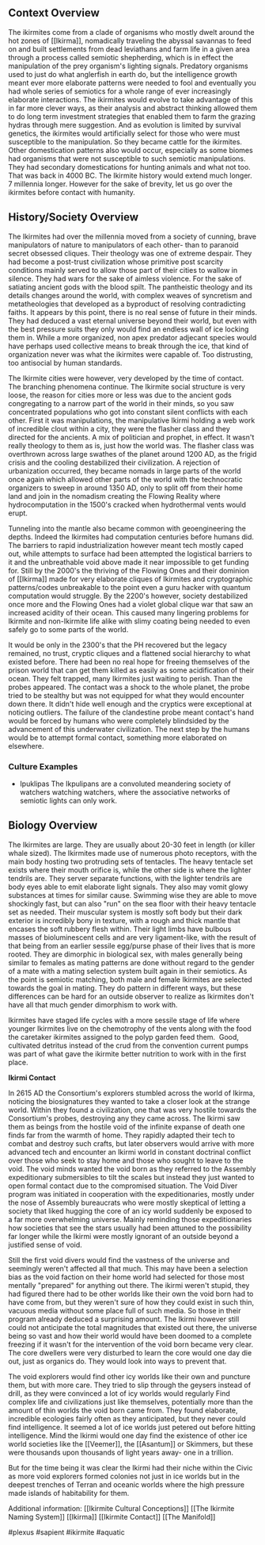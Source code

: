 ## Context Overview

The ikirmites come from a clade of organisms who mostly dwelt around the hot zones of [[Ikirma]], nomadically traveling the abyssal savannas to feed on and built settlements from dead leviathans and farm life in a given area through a process called semiotic shepherding, which is in effect the manipulation of the prey organism's lighting signals. Predatory organisms used to just do what anglerfish in earth do, but the intelligence growth meant ever more elaborate patterns were needed to fool and eventually you had whole series of semiotics for a whole range of ever increasingly elaborate interactions. The ikirmites would evolve to take advantage of this in far more clever ways, as their analysis and abstract thinking allowed them to do long term investment strategies that enabled them to farm the grazing hydras through mere suggestion. And as evolution is limited by survival genetics, the ikirmites would artificially select for those who were must susceptible to the manipulation. So they became cattle for the ikirmites. Other domestication patterns also would occur, especially as some biomes had organisms that were not susceptible to such semiotic manipulations. They had secondary domestications for hunting animals and what not too. That was back in 4000 BC. The Ikirmite history would extend much longer. 7 millennia longer. However for the sake of brevity, let us go over the ikirmites before contact with humanity.

## History/Society Overview

The Ikirmites had over the millennia moved from a society of cunning, brave manipulators of nature to manipulators of each other- than to paranoid secret obsessed cliques. Their theology was one of extreme despair. They had become a post-trust civilization whose primitive post scarcity conditions mainly served to allow those part of their cities to wallow in silence. They had wars for the sake of aimless violence. For the sake of satiating ancient gods with the blood spilt. The pantheistic theology and its details changes around the world, with complex weaves of syncretism and metatheologies that developed as a byproduct of resolving contradicting faiths. It appears by this point, there is no real sense of future in their minds. They had deduced a vast eternal universe beyond their world, but even with the best pressure suits they only would find an endless wall of ice locking them in. While a more organized, non apex predator adjecant species would have perhaps used collective means to break through the ice, that kind of organization never was what the ikirmites were capable of. Too distrusting, too antisocial by human standards.

The Ikirmite cities were however, very developed by the time of contact. The branching phenomena continue. The Ikirmite social structure is very loose, the reason for cities more or less was due to the ancient gods congregating to a narrow part of the world in their minds, so you saw concentrated populations who got into constant silent conflicts with each other. First it was manipulations, the manipulative Ikirmi holding a web work of incredible clout within a city, they were the flasher class and they directed for the ancients. A mix of politician and prophet, in effect. It wasn't really theology to them as is, just how the world was. The flasher class was overthrown across large swathes of the planet around 1200 AD, as the frigid crisis and the cooling destabilized their civilization. A rejection of urbanization occurred, they became nomads in large parts of the world once again which allowed other parts of the world with the technocratic organizers to sweep in around 1350 AD, only to split off from their home land and join in the nomadism creating the Flowing Reality where hydrocomputation in the 1500's cracked when hydrothermal vents would erupt. 

Tunneling into the mantle also became common with geoengineering the depths. Indeed the Ikirmites had computation centuries before humans did. The barriers to rapid industrialization however meant tech mostly caped out, while attempts to surface had been attempted the logistical barriers to it and the unbreathable void above made it near impossible to get funding for. Still by the 2000's the thriving of the Flowing Ones and their dominion of [[Ikirma]] made for very elaborate cliques of Ikirmites and cryptographic patterns/codes unbreakable to the point even a guru hacker with quantum computation would struggle. By the 2200's however, society destabilized once more and the Flowing Ones had a violet global clique war that saw an increased acidity of their ocean. This caused many lingering problems for Ikirmite and non-Ikirmite life alike with slimy coating being needed to even safely go to some parts of the world.

It would be only in the 2300's that the PH recovered but the legacy remained, no trust, cryptic cliques and a flattened social hierarchy to what existed before. There had been no real hope for freeing themselves of the prison world that can get them killed as easily as some acidification of their ocean. They felt trapped, many Ikirmites just waiting to perish. Than the probes appeared. The contact was a shock to the whole planet, the probe tried to be stealthy but was not equipped for what they would encounter down there. It didn't hide well enough and the cryptics were exceptional at noticing outliers. The failure of the clandestine probe meant contact's hand would be forced by humans who were completely blindsided by the advancement of this underwater civilization. The next step by the humans would be to attempt formal contact, something more elaborated on elsewhere.

### Culture Examples

- Ipuklipas
The Ikpulipans are a convoluted meandering society of watchers watching watchers, where the associative networks of semiotic lights can only work.

## Biology Overview

The Ikirmites are large. They are usually about 20-30 feet in length (or killer whale sized).  The Ikirmites made use of numerous photo receptors, with the main body hosting two protruding sets of tentacles. The heavy tentacle set exists where their mouth orifice is, while the other side is where the lighter tendrils are. They server separate functions, with the lighter tendrils are body eyes able to emit elaborate light signals. They also may vomit glowy substances at times for similar cause. Swimming wise they are able to move shockingly fast, but can also "run" on the sea floor with their heavy tentacle set as needed. Their muscular system is mostly soft body but their dark exterior is incredibly bony in texture, with a rough and thick mantle that encases the soft rubbery flesh within. Their light limbs have bulbous masses of bioluminescent cells and are very ligament-like, with the result of that being from an earlier sessile egg/purse phase of their lives that is more rooted. They are dimorphic in biological sex, with males generally being similar to females as mating patterns are done without regard to the gender of a mate with a mating selection system built again in their semiotics. As the point is semiotic matching, both male and female Ikirmites are selected towards the goal in mating. They do pattern in different ways, but these differences can be hard for an outside observer to realize as Ikirmites don't have all that much gender dimorphism to work with.

Ikirmites have staged life cycles with a more sessile stage of life where younger Ikirmites live on the chemotrophy of the vents along with the food the caretaker ikirmites assigned to the polyp garden feed them.  Good, cultivated detritus instead of the crud from the convention current pumps was part of what gave the ikirmite better nutrition to work with in the first place.

**Ikirmi Contact**

In 2615 AD the Consortium's explorers stumbled across the world of Ikirma, noticing the biosignatures they wanted to take a closer look at the strange world. Within they found a civilization, one that was very hostile towards the Consortium's probes, destroying any they came across. The Ikirmi saw them as beings from the hostile void of the infinite expanse of death one finds far from the warmth of home. They rapidly adapted their tech to combat and destroy such crafts, but later observers would arrive with more advanced tech and encounter an Ikirmi world in constant doctrinal conflict over those who seek to stay home and those who sought to leave to the void. The void minds wanted the void born as they referred to the Assembly expeditionary submersibles to tilt the scales but instead they just wanted to open formal contact due to the compromised situation. The Void Diver program was initiated in cooperation with the expeditionaries, mostly under the nose of Assembly bureaucrats who were mostly skeptical of letting a society that liked hugging the core of an icy world suddenly be exposed to a far more overwhelming universe. Mainly reminding those expeditionaries how societies that see the stars usually had been attuned to the possibility far longer while the Ikirmi were mostly ignorant of an outside beyond a justified sense of void.

Still the first void divers would find the vastness of the universe and seemingly weren't affected all that much. This may have been a selection bias as the void faction on their home world had selected for those most mentally "prepared" for anything out there. The ikirmi weren't stupid, they had figured there had to be other worlds like their own the void born had to have come from, but they weren't sure of how they could exist in such thin, vacuous media without some place full of such media. So those in their program already deduced a surprising amount. The Ikirmi however still could not anticipate the total magnitudes that existed out there, the universe being so vast and how their world would have been doomed to a complete freezing if it wasn't for the intervention of the void born became very clear. The core dwellers were very disturbed to learn the core would one day die out, just as organics do. They would look into ways to prevent that.

The void explorers would find other icy worlds like their own and puncture them, but with more care. They tried to slip through the geysers instead of drill, as they were convinced a lot of icy worlds would regularly Find complex life and civilizations just like themselves, potentially more than the amount of thin worlds the void born came from. They found elaborate, incredible ecologies fairly often as they anticipated, but they never could find intelligence. It seemed a lot of ice worlds just petered out before hitting intelligence. Mind the Ikirmi would one day find the existence of other ice world societies like the [[Veemer]], the [[Asantum]] or Skimmers, but these were thousands upon thousands of light years away- one in a trillion.

But for the time being it was clear the Ikirmi had their niche within the Civic as more void explorers formed colonies not just in ice worlds but in the deepest trenches of Terran and oceanic worlds where the high pressure made islands of habitability for them.

Additional information:
[[Ikirmite Cultural Conceptions]]
[[The Ikirmite Naming System]]
[[Ikirma]]
[[Ikirmite Contact]]
[[The Manifold]]


#plexus 
#sapient 
#ikirmite
#aquatic 